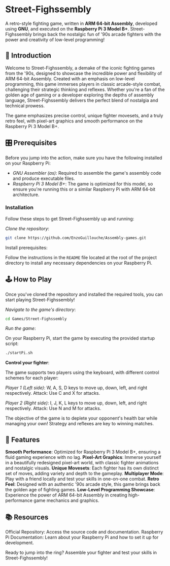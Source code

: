 # Street-Fighssembly

A retro-style fighting game, written in **ARM 64-bit Assembly**, developed using **GNU**, and executed on the **Raspberry Pi 3 Model B+**.
Street-Fighssembly brings back the nostalgic fun of '90s arcade fighters with the power and creativity of low-level programming!

## 🏮 Introduction

Welcome to Street-Fighssembly, a demake of the iconic fighting games from the '90s, designed to showcase the incredible power and flexibility of ARM 64-bit Assembly. Created with an emphasis on low-level programming, this game immerses players in classic arcade-style combat, challenging their strategic thinking and reflexes.
Whether you're a fan of the golden age of gaming or a developer exploring the depths of assembly language, Street-Fighssembly delivers the perfect blend of nostalgia and technical prowess.

The game emphasizes precise control, unique fighter movesets, and a truly retro feel, with pixel-art graphics and smooth performance on the Raspberry Pi 3 Model B+.

## 🎛️ Prerequisites

Before you jump into the action, make sure you have the following installed on your Raspberry Pi:

- *GNU Assembler (as)*: Required to assemble the game's assembly code and produce executable files.
- *Raspberry Pi 3 Model B+*: The game is optimized for this model, so ensure you're running this or a similar Raspberry Pi with ARM 64-bit architecture.

### Installation

Follow these steps to get Street-Fighssembly up and running:

*Clone the repository*:

```sh
git clone https://github.com/EnzoGuillouche/Assembly-games.git
```

Install prerequisites:

Follow the instructions in the `README` file located at the root of the project directory to install any necessary dependencies on your Raspberry Pi.

## 🕹️ How to Play

Once you've cloned the repository and installed the required tools, you can start playing Street-Fighssembly!

*Navigate to the game's directory*:

```sh
cd Games/Street-Fighssembly
```

*Run the game*:

On your Raspberry Pi, start the game by executing the provided startup script:

```sh
./startPi.sh
```

**Control your fighter**:

The game supports two players using the keyboard, with different control schemes for each player:

*Player 1 (Left side)*:
W, A, S, D keys to move up, down, left, and right respectively.
Attack: Use C and X for attacks.

*Player 2 (Right side)*:
I, J, K, L keys to move up, down, left, and right respectively.
Attack: Use N and M for attacks.

The objective of the game is to deplete your opponent's health bar while managing your own! Strategy and reflexes are key to winning matches.

## 🌟 Features

**Smooth Performance**: Optimized for Raspberry Pi 3 Model B+, ensuring a fluid gaming experience with no lag.
**Pixel-Art Graphics**: Immerse yourself in a beautifully redesigned pixel-art world, with classic fighter animations and nostalgic visuals.
**Unique Movesets**: Each fighter has its own distinct set of moves, adding variety and depth to the gameplay.
**Multiplayer Mode**: Play with a friend locally and test your skills in one-on-one combat.
**Retro Feel**: Designed with an authentic '90s arcade style, this game brings back the golden age of fighting games.
**Low-Level Programming Showcase**: Experience the power of ARM 64-bit Assembly in creating high-performance game mechanics and graphics.

## 📚 Resources

Official Repository: Access the source code and documentation.
Raspberry Pi Documentation: Learn about your Raspberry Pi and how to set it up for development.

Ready to jump into the ring? Assemble your fighter and test your skills in Street-Fighssembly!

